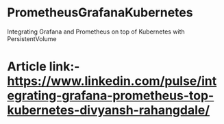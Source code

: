 # PrometheusGrafanaKubernetes
Integrating Grafana and Prometheus on top of Kubernetes with PersistentVolume

# Article link:- https://www.linkedin.com/pulse/integrating-grafana-prometheus-top-kubernetes-divyansh-rahangdale/
